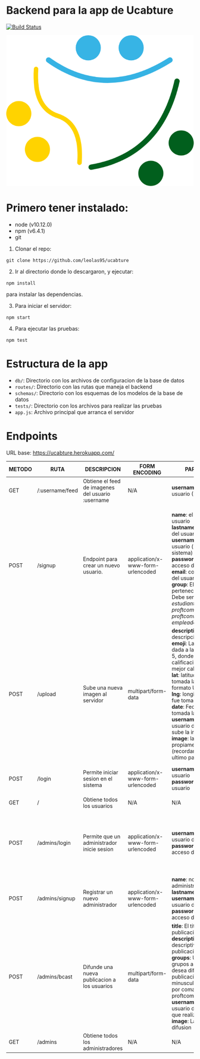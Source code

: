 # Backend para la app de Ucabture
[![Build Status](https://travis-ci.org/leolas95/ucabture.svg?branch=master)](https://travis-ci.org/leolas95/ucabture)

![Logo](iso.png)

# Primero tener instalado:

* node (v10.12.0)
* npm (v6.4.1)
* git

1. Clonar el repo:

```
git clone https://github.com/leolas95/ucabture
```

2. Ir al directorio donde lo descargaron, y ejecutar:

```
npm install
```

para instalar las dependencias.

3. Para iniciar el servidor:
```
npm start
```

4. Para ejecutar las pruebas:

```
npm test
```

# Estructura de la app

* `db/`: Directorio con los archivos de configuracion de la base de datos
* `routes/`: Directorio con las rutas que maneja el backend
* `schemas/`: Directorio con los esquemas de los modelos de la base de datos
* `tests/`: Directorio con los archivos para realizar las pruebas
* `app.js`: Archivo principal que arranca el servidor

# Endpoints

URL base: https://ucabture.herokuapp.com/

METODO | RUTA | DESCRIPCION | FORM ENCODING | PARAMETROS | RETORNO EXITO | RETORNO ERROR
-------|-------|------------|-----------| ---------------|-------------- | --------------
GET | /:username/feed | Obtiene el feed de imagenes del usuario :username | N/A | **username**: el nombre de usuario (Ej: pedrito123) | 200 | 404 si el usuario no existe<br/>
POST | /signup | Endpoint para crear un nuevo usuario. | application/x-www-form-urlencoded | <br/> **name**: el nombre real del usuario<br/> **lastname**: el apellido real del usuario<br/> **username**: el nombre de usuario (unico dentro del sistema)<br/> **password**: la clave de acceso del usuario<br/> **email**: correo electronico del usuario<br/> **group**: El grupo al que pertenece el usuario. Debe ser uno de: _estudiantes, proftcompleto, proftconvencional, empleados, egresados_ | 201 | 400 si el usuario ya existe
POST | /upload | Sube una nueva imagen al servidor | multipart/form-data | **description**: La descripcion de la imagen<br/> **emoji**: La calificacion dada a la imagen, del 1 al 5, donde 1 es mala calificacion, y 5 es la mejor calificacion<br/> **lat**: latitud de donde fue tomada la imagen, en formato UNIX Timestamp<br/> **lng**: longitud de donde fue tomada la imagen<br/> **date**: Fecha en que fue tomada la imagen<br/> **username**: nombre de usuario del usuario que sube la imagen<br/> **image**: la imagen propiamente dicha (recordar que debe ser el ultimo parametro) | 201 | 404 si el usuario no existe
POST | /login | Permite iniciar sesion en el sistema | application/x-www-form-urlencoded | **username**: nombre de usuario<br/> **password**: clave del usuario | 200 | 400 si la clave es incorrecta o el usuario no existe<br/>
GET | / | Obtiene todos los usuarios | N/A | N/A | 200 | N/A
POST | /admins/login | Permite que un administrador inicie sesion | application/x-www-form-urlencoded | **username**: El nombre de usuario del administrador<br/> **password**: La clave de acceso del administrador | 200 | 400 si los campos estan vacios, o la clave ingresada es invalida<br/> 404 si el administrador no esta registrado.
POST | /admins/signup | Registrar un nuevo administrador | application/x-www-form-urlencoded | **name**: nombre real del administrador<br/> **lastname**: apellido<br/> **username**: nombre de usuario del administrador<br/> **password**: la clave de acceso del administrador | 200 | 400 si el username esta ocupado<br/>
POST | /admins/bcast | Difunde una nueva publicacion a los usuarios | multipart/form-data | **title**: El titulo de la publicacion<br/> **description**: El mensaje descriptivo de la publicacion<br/> **groups**: Una lista de los grupos a quienes se les desea difundir la publicacion, en minusculas y separados por coma. Ej: proftcompleto,empleados<br/> **username**: el nombre de usuario del administrador que realiza la difusion<br/> **image**: La imagen de la difusion | 201 si la difusion tuvo exito | 404 si el administrador indicado no existe<br/>
GET | /admins | Obtiene todos los administradores | N/A | N/A | 200 | N/A